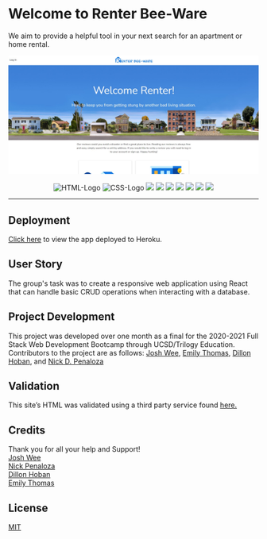 # Welcome to Renter Bee-Ware

We aim to provide a helpful tool in your next search for an apartment or home rental.

<img src="./client/src/images/sc-for-readme.jpg" alt="Screenshot of working App"/>

<center>
<p >
  <img src="https://img.shields.io/badge/html5%20-%23E34F26.svg?&style=for-the-badge&logo=html5&logoColor=white" alt="HTML-Logo">
  <img src="https://img.shields.io/badge/css3%20-%231572B6.svg?&style=for-the-badge&logo=css3&logoColor=white" alt="CSS-Logo">
  <img src="https://img.shields.io/badge/node.js%20-%2343853D.svg?&style=for-the-badge&logo=node.js&logoColor=white"/>
  <img src="https://img.shields.io/badge/javascript%20-%23323330.svg?&style=for-the-badge&logo=javascript&logoColor=%23F7DF1E"/>
  <img src ="https://img.shields.io/badge/postgres-%23316192.svg?&style=for-the-badge&logo=postgresql&logoColor=white"/>
  <img src="https://img.shields.io/badge/react%20-%2320232a.svg?&style=for-the-badge&logo=react&logoColor=%2361DAFB"/>
  <img src="https://img.shields.io/badge/express.js%20-%23404d59.svg?&style=for-the-badge"/>
  <img src="https://img.shields.io/badge/github%20-%23121011.svg?&style=for-the-badge&logo=github&logoColor=white"/>
  <img src="https://img.shields.io/badge/heroku%20-%23430098.svg?&style=for-the-badge&logo=heroku&logoColor=white"/>

</p>
</center>
<hr/>

## Deployment

<a href="https://renterbeeware.herokuapp.com/" target="_blank">Click here</a> to view the app deployed to Heroku.

## User Story
The group's task was to create a responsive web application using React that can handle basic CRUD operations when interacting with a database. 

## Project Development
This project was developed over one month as a final for the 2020-2021 Full Stack Web Development Bootcamp through UCSD/Trilogy Education. Contributors to the project are as follows: <a href="https://github.com/ducktrshessami" target="_blank">Josh Wee</a>, <a href="https://github.com/ethomas22" target="_blank">Emily Thomas</a>, <a href="https://github.com/dillonhoban" target="_blank">Dillon Hoban</a>, and <a href="https://github.com/ndpenaloza" target="_blank">Nick D. Penaloza</a>

## Validation 
This site’s HTML was validated using a third party service found [here.](https://validator.w3.org/)

## Credits
Thank you for all your help and Support!
<br>
[Josh Wee](https://github.com/ducktrshessami)
<br>
[Nick Penaloza](https://github.com/ndpenaloza)
<br>
[Dillon Hoban](https://github.com/dillonhoban)
<br>
[Emily Thomas](https://github.com/ethomas22)
<br>
## License
[MIT](https://choosealicense.com/licenses/mit/)

